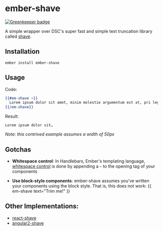 # ember-shave

[![Greenkeeper badge](https://badges.greenkeeper.io/dollarshaveclub/ember-shave.svg)](https://greenkeeper.io/)

A simple wrapper over DSC's super fast and simple text truncation library called [shave](https://github.com/dollarshaveclub/shave).

## Installation

```
ember install ember-shave
```

## Usage

Code:

```handlebars
{{#em-shave ~}}
  Lorem ipsum dolor sit amet, minim molestie argumentum est at, pri legere torquatos instructior ex. Vis id odio atomorum oportere, quem modo fabellas sit at, dicat semper est ne. Apeirian detraxit pri eu. No solum accusam has. Ius ne harum mundi clita, eu pro tation audiam.
{{/em-shave}}
```

Result:

```
Lorem ipsum dolor sit…
```

_Note: this contrived example assumes a width of 50px_

## Gotchas

- **Whitespace control**: In Handlebars, Ember's templating language, [whitespace control](http://handlebarsjs.com/expressions.html#whitespace-control) is done by appending a `~` to the opening tag of your components

- **Use block-style components**: ember-shave assumes you've written your components using the block style. That is, this does not work: {{ em-shave text="Trim me!" }}

## Other Implementations:

- [react-shave](https://www.npmjs.com/package/react-shave)
- [angular2-shave](https://www.npmjs.com/package/angular2-shave)
